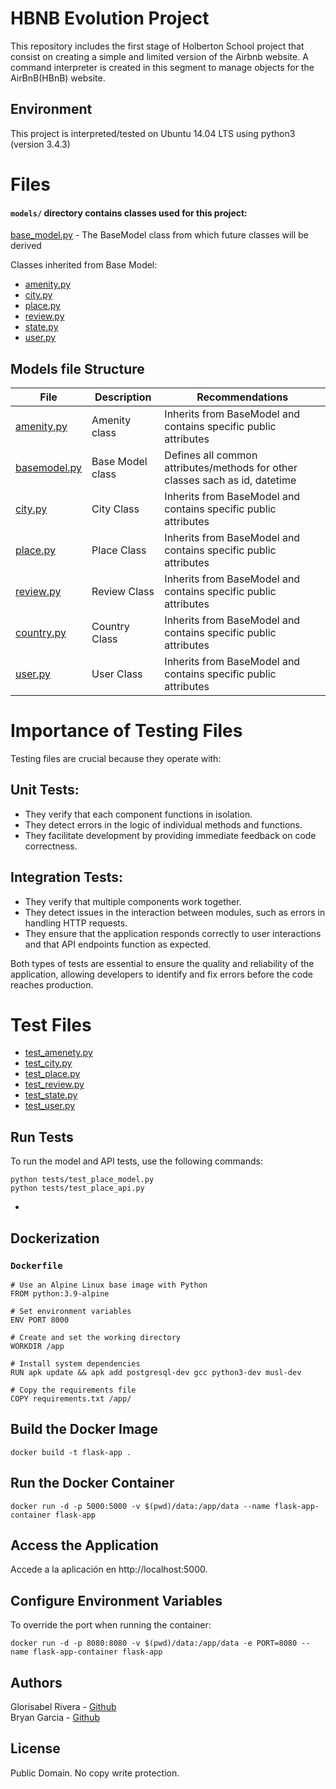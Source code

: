 # HBNB Evolution Project

This repository includes the first stage of Holberton School project that consist on creating a simple and limited version of the Airbnb website. A command interpreter is created in this segment to manage objects for the AirBnB(HBnB) website.

## Environment
This project is interpreted/tested on Ubuntu 14.04 LTS using python3 (version 3.4.3)


# Files

#### `models/` directory contains classes used for this project:
[base_model.py](/models/base_model.py) - The BaseModel class from which future classes will be derived


Classes inherited from Base Model:
* [amenity.py](/models/amenity.py)
* [city.py](/models/city.py)
* [place.py](/models/place.py)
* [review.py](/models/review.py)
* [state.py](/models/state.py)
* [user.py](/models/user.py)


## Models file Structure

|File|Description|Recommendations
|---|---|---
|[amenity.py](./models/engine/amenity.py)|Amenity class| Inherits from BaseModel and contains specific public attributes
|[basemodel.py](./models/engine/base_model.py)| Base Model class|  Defines all common attributes/methods for other classes sach as id, datetime
|[city.py](./models/engine/city.py)|City Class| Inherits from BaseModel and contains specific public attributes
|[place.py](./models/engine/place.py)|Place Class| Inherits from BaseModel and contains specific public attributes
|[review.py](./models/engine/review.py)|Review Class| Inherits from BaseModel and contains specific public attributes
|[country.py](./models/engine/country.py)|Country Class| Inherits from BaseModel and contains specific public attributes
|[user.py](./models/engine/user.py)|User Class| Inherits from BaseModel and contains specific public attributes

# Importance of Testing Files
Testing files are crucial because they operate with:

## Unit Tests:

- They verify that each component functions in isolation.
- They detect errors in the logic of individual methods and functions.
- They facilitate development by providing immediate feedback on code correctness.

## Integration Tests:

- They verify that multiple components work together.
- They detect issues in the interaction between modules, such as errors in handling HTTP requests.
- They ensure that the application responds correctly to user interactions and that API endpoints function as expected.

Both types of tests are essential to ensure the quality and reliability of the application, allowing developers to identify and fix errors before the code reaches production.



# Test Files
* [test_amenety.py](/models/test/test_amenety.py)
* [test_city.py](/models/test/test_city.py)
* [test_place.py](/models/test/test_place.py)
* [test_review.py](/models/test/test_review.py)
* [test_state.py](/models/test/test_state.py)
* [test_user.py](/models/test/test_user.py)


## Run Tests
To run the model and API tests, use the following commands:

```
python tests/test_place_model.py
python tests/test_place_api.py
```
* 
## Dockerization

### `Dockerfile`
```
# Use an Alpine Linux base image with Python
FROM python:3.9-alpine

# Set environment variables
ENV PORT 8000

# Create and set the working directory
WORKDIR /app

# Install system dependencies
RUN apk update && apk add postgresql-dev gcc python3-dev musl-dev

# Copy the requirements file
COPY requirements.txt /app/
```

## Build the Docker Image
```
docker build -t flask-app .
```

## Run the Docker Container
```
docker run -d -p 5000:5000 -v $(pwd)/data:/app/data --name flask-app-container flask-app
```

## Access the Application
Accede a la aplicación en http://localhost:5000.

## Configure Environment Variables
To override the port when running the container:
```
docker run -d -p 8080:8080 -v $(pwd)/data:/app/data -e PORT=8080 --name flask-app-container flask-app
```

## Authors
Glorisabel Rivera - [Github](https://github.com/glorisabelriv)   
Bryan Garcia - [Github](https://github.com/Sadbags)

## License
Public Domain. No copy write protection.
